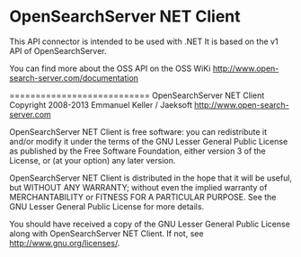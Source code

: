 OpenSearchServer NET Client
===========================

This API connector is intended to be used with .NET
It is based on the v1 API of OpenSearchServer.

You can find more about the OSS API on the OSS WiKi
http://www.open-search-server.com/documentation

===========================
OpenSearchServer NET Client
Copyright 2008-2013 Emmanuel Keller / Jaeksoft
http://www.open-search-server.com

OpenSearchServer NET Client is free software: you can redistribute it and/or
modify it under the terms of the GNU Lesser General Public License as published by
the Free Software Foundation, either version 3 of the License, or
(at your option) any later version.
 
OpenSearchServer NET Client is distributed in the hope that it will be useful,
but WITHOUT ANY WARRANTY; without even the implied warranty of
MERCHANTABILITY or FITNESS FOR A PARTICULAR PURPOSE.  See the
GNU Lesser General Public License for more details.
 
You should have received a copy of the GNU Lesser General Public License
along with OpenSearchServer NET Client.
If not, see <http://www.gnu.org/licenses/>.